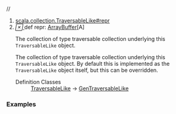//
<ol>
<li><a href="https://www.scala-lang.org/api/2.12.3/scala/collection/mutable/ArrayBuffer.html#repr:Repr">scala.collection.TraversableLike#repr</a></li>
<li name="scala.collection.TraversableLike#repr" visbl="pub" class="indented0 " data-isabs="false" fullcomment="yes" group="Ungrouped"> <a id="repr:Repr"></a><a id="repr:ArrayBuffer[A]"></a> <span class="permalink"> <a href="../../../scala/collection/mutable/ArrayBuffer.html#repr:Repr" title="Permalink"> <i class="material-icons"></i> </a> </span> <span class="modifier_kind"> <span class="modifier"></span> <span class="kind">def</span> </span> <span class="symbol"> <span class="name">repr</span><span class="result">: <a href="" class="extype" name="scala.collection.mutable.ArrayBuffer">ArrayBuffer</a>[<span class="extype" name="scala.collection.mutable.ArrayBuffer.A">A</span>]</span> </span> <p class="shortcomment cmt">The collection of type traversable collection underlying this <code>TraversableLike</code> object.</p>
 <div class="fullcomment">
  <div class="comment cmt">
   <p>The collection of type traversable collection underlying this <code>TraversableLike</code> object. By default this is implemented as the <code>TraversableLike</code> object itself, but this can be overridden. </p>
  </div>
  <dl class="attributes block"> 
   <dt>
    Definition Classes
   </dt>
   <dd>
    <a href="../TraversableLike.html" class="extype" name="scala.collection.TraversableLike">TraversableLike</a> → 
    <a href="../GenTraversableLike.html" class="extype" name="scala.collection.GenTraversableLike">GenTraversableLike</a>
   </dd>
  </dl>
 </div> </li>
        </ol>


### Examples















